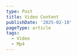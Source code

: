 ```yaml
---
type: Post
title: Video Content
publishDate: '2025-02-10'
pageType: article
tags:
  - Video
  - Mp4
---
```

